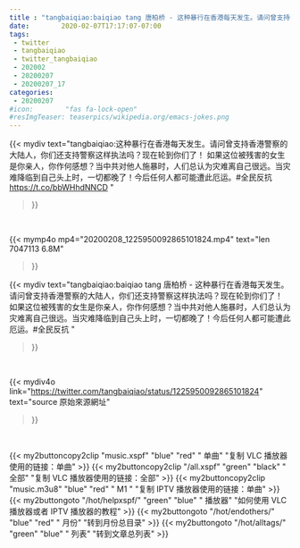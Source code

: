 ```yaml
---
title : "tangbaiqiao:baiqiao tang 唐柏桥 - 这种暴行在香港每天发生。请问曾支持香港警察的大陆人，你们还支持警察这样执法吗？现在轮到你们了！ 如果这位被残害的女生是你亲人，你作何感想？当中共对他人施暴时，人们总认为灾难离自己很远。当灾难降临到自己头上时，一切都晚了！今后任何人都可能遭此厄运。#全民反抗 "
date:        2020-02-07T17:17:07-07:00
tags:
 - twitter
 - tangbaiqiao
 - twitter_tangbaiqiao
 - 202002
 - 20200207
 - 20200207_17
categories:
 - 20200207
#icon:        "fas fa-lock-open"
#resImgTeaser: teaserpics/wikipedia.org/emacs-jokes.png
---
```


{{< mydiv text="tangbaiqiao:这种暴行在香港每天发生。请问曾支持香港警察的大陆人，你们还支持警察这样执法吗？现在轮到你们了！ 如果这位被残害的女生是你亲人，你作何感想？当中共对他人施暴时，人们总认为灾难离自己很远。当灾难降临到自己头上时，一切都晚了！今后任何人都可能遭此厄运。#全民反抗  https://t.co/bbWHhdNNCD "
>}}
<br>


{{< mymp4o mp4="20200208_1225950092865101824.mp4"
text="len 7047113    6.8M"
>}}


{{< mydiv text="tangbaiqiao:baiqiao tang 唐柏桥 - 这种暴行在香港每天发生。请问曾支持香港警察的大陆人，你们还支持警察这样执法吗？现在轮到你们了！ 如果这位被残害的女生是你亲人，你作何感想？当中共对他人施暴时，人们总认为灾难离自己很远。当灾难降临到自己头上时，一切都晚了！今后任何人都可能遭此厄运。#全民反抗 "
>}}
<br>

{{< mydiv4o link="https://twitter.com/tangbaiqiao/status/1225950092865101824"
text="source 原始來源網址"
>}}


<br>





{{< my2buttoncopy2clip "music.xspf"        "blue"   "red"    " 单曲"  "复制 VLC 播放器使用的链接：单曲" >}} {{< my2buttoncopy2clip "/all.xspf"         "green"  "black"  " 全部"  "复制 VLC 播放器使用的链接：全部" >}} {{< my2buttoncopy2clip "music.m3u8"        "blue"   "red"    " M1 "    "复制 IPTV 播放器使用的链接：单曲" >}} {{< my2buttongoto      "/hot/helpxspf/"    "green"  "blue"   " 播放器" "如何使用 VLC 播放器或者 IPTV 播放器的教程" >}} {{< my2buttongoto      "/hot/endothers/"   "blue"   "red"    " 月份"   "转到月份总目录" >}} {{< my2buttongoto      "/hot/alltags/"     "green"  "blue"   " 列表"   "转到文章总列表" >}} 
